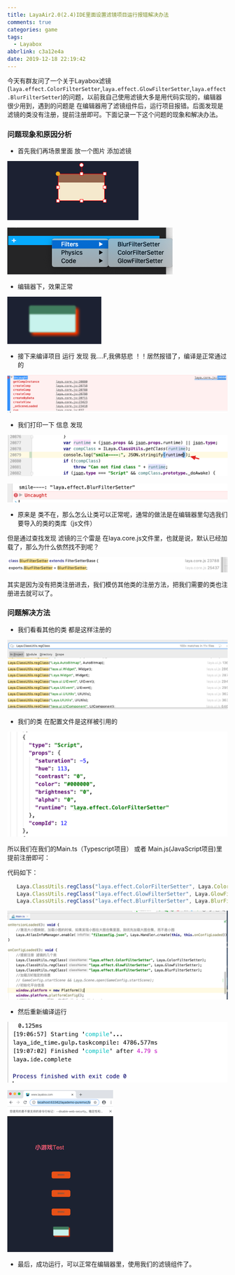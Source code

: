 ```yaml
---
title: LayaAir2.0(2.4)IDE里面设置滤镜项目运行报错解决办法
comments: true
categories: game
tags:
  - Layabox
abbrlink: c3a12e4a
date: 2019-12-18 22:19:42
---
```


今天有群友问了一个关于Layabox滤镜(`laya.effect.ColorFilterSetter`,`laya.effect.GlowFilterSetter`,`laya.effect.BlurFilterSetter`)的问题，以前我自己使用滤镜大多是用代码实现的，编辑器很少用到，遇到的问题是 在编辑器用了滤镜组件后，运行项目报错。后面发现是滤镜的类没有注册，提前注册即可。下面记录一下这个问题的现象和解决办法。
<!--more-->

### 问题现象和原因分析

- 首先我们再场景里面 放一个图片 添加滤镜 

![image-20191219182354898](LayaAir2-0-2-4-IDE里面设置滤镜项目运行报错解决办法/image-20191219182354898.png)



![image-20191219182345037](LayaAir2-0-2-4-IDE里面设置滤镜项目运行报错解决办法/image-20191219182345037.png)

- 编辑器下，效果正常

![image-20191219182532464](LayaAir2-0-2-4-IDE里面设置滤镜项目运行报错解决办法/image-20191219182532464.png)

- 接下来编译项目 运行 发现  我....F,我佛慈悲 ！！居然报错了，编译是正常通过的

![image-20191219182935551](LayaAir2-0-2-4-IDE里面设置滤镜项目运行报错解决办法/image-20191219182935551.png)

- 我们打印一下 信息 发现

![image-20191219183104874](LayaAir2-0-2-4-IDE里面设置滤镜项目运行报错解决办法/image-20191219183104874.png)

![image-20191219183128470](LayaAir2-0-2-4-IDE里面设置滤镜项目运行报错解决办法/image-20191219183128470.png)

- 原来是 类不在，那么怎么让类可以正常呢，通常的做法是在编辑器里勾选我们要导入的类的类库（js文件）

但是通过查找发现 滤镜的三个雷是 在laya.core.js文件里，也就是说，默认已经加载了，那么为什么依然找不到呢？

![image-20191219190027087](LayaAir2-0-2-4-IDE里面设置滤镜项目运行报错解决办法/image-20191219190027087.png)

其实是因为没有把类注册进去，我们模仿其他类的注册方法，把我们需要的类也注册进去就可以了。

### 问题解决方法

- 我们看看其他的类 都是这样注册的

![image-20191219190223793](LayaAir2-0-2-4-IDE里面设置滤镜项目运行报错解决办法/image-20191219190223793.png)

- 我们的类 在配置文件是这样被引用的

![image-20191219190327293](LayaAir2-0-2-4-IDE里面设置滤镜项目运行报错解决办法/image-20191219190327293.png)

所以我们在我们的Main.ts（Typescript项目） 或者 Main.js(JavaScript项目)里提前注册即可：

代码如下：

```typescript
   Laya.ClassUtils.regClass("laya.effect.ColorFilterSetter", Laya.ColorFilterSetter);
   Laya.ClassUtils.regClass("laya.effect.GlowFilterSetter", Laya.GlowFilterSetter);
   Laya.ClassUtils.regClass("laya.effect.BlurFilterSetter", Laya.BlurFilterSetter);
```

![image-20191219190622897](LayaAir2-0-2-4-IDE里面设置滤镜项目运行报错解决办法/image-20191219190622897.png)

- 然后重新编译运行

![image-20191219190712090](LayaAir2-0-2-4-IDE里面设置滤镜项目运行报错解决办法/image-20191219190712090.png)

![image-20191219190753030](LayaAir2-0-2-4-IDE里面设置滤镜项目运行报错解决办法/image-20191219190753030.png)

- 最后，成功运行，可以正常在编辑器里，使用我们的滤镜组件了。





